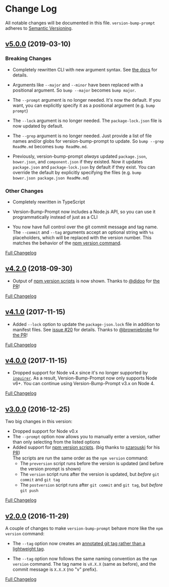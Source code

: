 # Change Log
All notable changes will be documented in this file.
`version-bump-prompt` adheres to [Semantic Versioning](http://semver.org/).

## [v5.0.0](https://github.com/JS-DevTools/version-bump-prompt/tree/v5.0.0) (2019-03-10)

### Breaking Changes

- Completely rewritten CLI with new argument syntax.  See [the docs](https://jsdevtools.org/ez-spawn/) for details.

- Arguments like `--major` and `--minor` have been replaced with a positional argument.  So `bump --major` becomes `bump major`.

- The `--prompt` argument is no longer needed.  It's now the default.  If you want, you can explicitly specify it as a positional argument (e.g. `bump prompt`)

- The `--lock` argument is no longer needed.  The `package-lock.json` file is now updated by default.

- The `--grep` argument is no longer needed. Just provide a list of file names and/or globs for version-bump-prompt to update. So `bump --grep ReadMe.md` becomes `bump ReadMe.md`.

- Previously, version-bump-prompt _always_ updated `package.json`, `bower.json`, and `component.json` if they existed. Now it updates `package.json` and `package-lock.json` by default if they exist. You can override the default by explicitly specifying the files (e.g. `bump bower.json package.json ReadMe.md`)

### Other Changes

- Completely rewritten in TypeScript

- Version-Bump-Prompt now includes a Node.js API, so you can use it programmatically instead of just as a CLI

- You now have full control over the git commit message and tag name. The `--commit` and `--tag` arguments accept an optional string with `%s` placeholders, which will be replaced with the version number. This matches the behavior of the [npm version command](https://docs.npmjs.com/cli/version.html).

[Full Changelog](https://github.com/JS-DevTools/version-bump-prompt/compare/v4.2.2...v5.0.0)


## [v4.2.0](https://github.com/JS-DevTools/version-bump-prompt/tree/v4.2.0) (2018-09-30)

- Output of [npm version scripts](https://docs.npmjs.com/cli/version) is now shown.  Thanks to [@didoo](https://github.com/didoo) for [the PR](https://github.com/JS-DevTools/version-bump-prompt/pull/27)!

[Full Changelog](https://github.com/JS-DevTools/version-bump-prompt/compare/v4.1.0...v4.2.0)


## [v4.1.0](https://github.com/JS-DevTools/version-bump-prompt/tree/v4.1.0) (2017-11-15)

- Added `--lock` option to update the `package-json.lock` file in addition to manifest files.  See [issue #20](https://github.com/JS-DevTools/version-bump-prompt/issues/20) for details.  Thanks to [@browniebroke](https://github.com/browniebroke) for [the PR](https://github.com/JS-DevTools/version-bump-prompt/pull/23/files)!

[Full Changelog](https://github.com/JS-DevTools/version-bump-prompt/compare/v4.0.0...v4.1.0)


## [v4.0.0](https://github.com/JS-DevTools/version-bump-prompt/tree/v4.0.0) (2017-11-15)

- Dropped support for Node v4.x since it's no longer supported by [`inquirer`](https://www.npmjs.com/package/inquirer). As a result, Version-Bump-Prompt now only supports Node v6+.  You can continue using Version-Bump-Prompt v3.x on Node 4.

[Full Changelog](https://github.com/JS-DevTools/version-bump-prompt/compare/v3.0.0...v4.0.0)


## [v3.0.0](https://github.com/JS-DevTools/version-bump-prompt/tree/v3.0.0) (2016-12-25)

Two big changes in this version:

- Dropped support for Node v0.x
- The `--prompt` option now allows you to manually enter a version, rather than only selecting from the listed options
- Added support for [npm version scripts](https://docs.npmjs.com/cli/version). (big thanks to [szarouski](https://github.com/szarouski) for his [PR](https://github.com/JS-DevTools/version-bump-prompt/pull/17))<br> The scripts are run the same order as the `npm version` command:
  - The `preversion` script runs before the version is updated (and before the version prompt is shown)
  - The `version` script runs after the version is updated, but _before_ `git commit` and `git tag`
  - The `postversion` script runs after `git commit` and `git tag`, but _before_ `git push`

[Full Changelog](https://github.com/JS-DevTools/version-bump-prompt/compare/v2.0.0...v3.0.0)


## [v2.0.0](https://github.com/JS-DevTools/version-bump-prompt/tree/v2.0.0) (2016-11-29)

A couple of changes to make `version-bump-prompt` behave more like the `npm version` command:

- The `--tag` option now creates an [annotated git tag rather than a lightweight tag](https://git-scm.com/book/en/v2/Git-Basics-Tagging#Creating-Tags).

- The `--tag` option now follows the same naming convention as the `npm version` command. The tag name is `vX.X.X` (same as before), and the commit message is `X.X.X` (no "v" prefix).

[Full Changelog](https://github.com/JS-DevTools/version-bump-prompt/compare/v1.7.2...v2.0.0)

